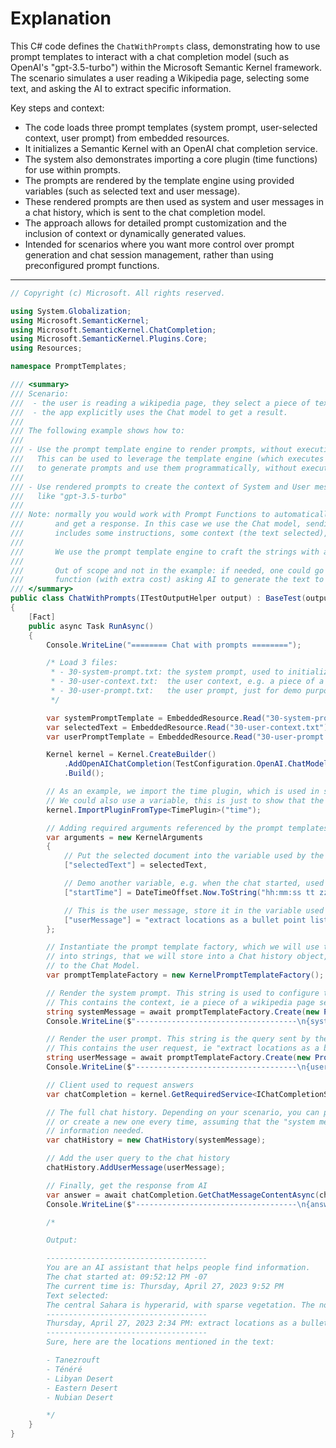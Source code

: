 # Explanation
This C# code defines the `ChatWithPrompts` class, demonstrating how to use prompt templates to interact with a chat completion model (such as OpenAI's "gpt-3.5-turbo") within the Microsoft Semantic Kernel framework. The scenario simulates a user reading a Wikipedia page, selecting some text, and asking the AI to extract specific information.

Key steps and context:

- The code loads three prompt templates (system prompt, user-selected context, user prompt) from embedded resources.
- It initializes a Semantic Kernel with an OpenAI chat completion service.
- The system also demonstrates importing a core plugin (time functions) for use within prompts.
- The prompts are rendered by the template engine using provided variables (such as selected text and user message).
- These rendered prompts are then used as system and user messages in a chat history, which is sent to the chat completion model.
- The approach allows for detailed prompt customization and the inclusion of context or dynamically generated values.
- Intended for scenarios where you want more control over prompt generation and chat session management, rather than using preconfigured prompt functions.

---

```csharp
// Copyright (c) Microsoft. All rights reserved.

using System.Globalization;
using Microsoft.SemanticKernel;
using Microsoft.SemanticKernel.ChatCompletion;
using Microsoft.SemanticKernel.Plugins.Core;
using Resources;

namespace PromptTemplates;

/// <summary>
/// Scenario:
///  - the user is reading a wikipedia page, they select a piece of text and they ask AI to extract some information.
///  - the app explicitly uses the Chat model to get a result.
///
/// The following example shows how to:
///
/// - Use the prompt template engine to render prompts, without executing them.
///   This can be used to leverage the template engine (which executes functions internally)
///   to generate prompts and use them programmatically, without executing them like prompt functions.
///
/// - Use rendered prompts to create the context of System and User messages sent to Chat models
///   like "gpt-3.5-turbo"
///
/// Note: normally you would work with Prompt Functions to automatically send a prompt to a model
///       and get a response. In this case we use the Chat model, sending a chat history object, which
///       includes some instructions, some context (the text selected), and the user query.
///
///       We use the prompt template engine to craft the strings with all of this information.
///
///       Out of scope and not in the example: if needed, one could go further and use a semantic
///       function (with extra cost) asking AI to generate the text to send to the Chat model.
/// </summary>
public class ChatWithPrompts(ITestOutputHelper output) : BaseTest(output)
{
    [Fact]
    public async Task RunAsync()
    {
        Console.WriteLine("======== Chat with prompts ========");

        /* Load 3 files:
         * - 30-system-prompt.txt: the system prompt, used to initialize the chat session.
         * - 30-user-context.txt:  the user context, e.g. a piece of a document the user selected and is asking to process.
         * - 30-user-prompt.txt:   the user prompt, just for demo purpose showing that one can leverage the same approach also to augment user messages.
         */

        var systemPromptTemplate = EmbeddedResource.Read("30-system-prompt.txt");
        var selectedText = EmbeddedResource.Read("30-user-context.txt");
        var userPromptTemplate = EmbeddedResource.Read("30-user-prompt.txt");

        Kernel kernel = Kernel.CreateBuilder()
            .AddOpenAIChatCompletion(TestConfiguration.OpenAI.ChatModelId, TestConfiguration.OpenAI.ApiKey, serviceId: "chat")
            .Build();

        // As an example, we import the time plugin, which is used in system prompt to read the current date.
        // We could also use a variable, this is just to show that the prompt can invoke functions.
        kernel.ImportPluginFromType<TimePlugin>("time");

        // Adding required arguments referenced by the prompt templates.
        var arguments = new KernelArguments
        {
            // Put the selected document into the variable used by the system prompt (see 30-system-prompt.txt).
            ["selectedText"] = selectedText,

            // Demo another variable, e.g. when the chat started, used by the system prompt (see 30-system-prompt.txt).
            ["startTime"] = DateTimeOffset.Now.ToString("hh:mm:ss tt zz", CultureInfo.CurrentCulture),

            // This is the user message, store it in the variable used by 30-user-prompt.txt
            ["userMessage"] = "extract locations as a bullet point list"
        };

        // Instantiate the prompt template factory, which we will use to turn prompt templates
        // into strings, that we will store into a Chat history object, which is then sent
        // to the Chat Model.
        var promptTemplateFactory = new KernelPromptTemplateFactory();

        // Render the system prompt. This string is used to configure the chat.
        // This contains the context, ie a piece of a wikipedia page selected by the user.
        string systemMessage = await promptTemplateFactory.Create(new PromptTemplateConfig(systemPromptTemplate)).RenderAsync(kernel, arguments);
        Console.WriteLine($"------------------------------------\n{systemMessage}");

        // Render the user prompt. This string is the query sent by the user
        // This contains the user request, ie "extract locations as a bullet point list"
        string userMessage = await promptTemplateFactory.Create(new PromptTemplateConfig(userPromptTemplate)).RenderAsync(kernel, arguments);
        Console.WriteLine($"------------------------------------\n{userMessage}");

        // Client used to request answers
        var chatCompletion = kernel.GetRequiredService<IChatCompletionService>();

        // The full chat history. Depending on your scenario, you can pass the full chat if useful,
        // or create a new one every time, assuming that the "system message" contains all the
        // information needed.
        var chatHistory = new ChatHistory(systemMessage);

        // Add the user query to the chat history
        chatHistory.AddUserMessage(userMessage);

        // Finally, get the response from AI
        var answer = await chatCompletion.GetChatMessageContentAsync(chatHistory);
        Console.WriteLine($"------------------------------------\n{answer}");

        /*

        Output:

        ------------------------------------
        You are an AI assistant that helps people find information.
        The chat started at: 09:52:12 PM -07
        The current time is: Thursday, April 27, 2023 9:52 PM
        Text selected:
        The central Sahara is hyperarid, with sparse vegetation. The northern and southern reaches of the desert, along with the highlands, have areas of sparse grassland and desert shrub, with trees and taller shrubs in wadis, where moisture collects. In the central, hyperarid region, there are many subdivisions of the great desert: Tanezrouft, the Ténéré, the Libyan Desert, the Eastern Desert, the Nubian Desert and others. These extremely arid areas often receive no rain for years.
        ------------------------------------
        Thursday, April 27, 2023 2:34 PM: extract locations as a bullet point list
        ------------------------------------
        Sure, here are the locations mentioned in the text:

        - Tanezrouft
        - Ténéré
        - Libyan Desert
        - Eastern Desert
        - Nubian Desert

        */
    }
}
```
